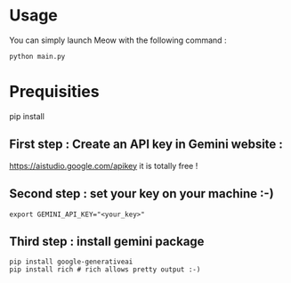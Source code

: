 

# Usage 
You can simply launch Meow with the following command : 
```
python main.py
```

# Prequisities
pip install 
## First step : Create an API key in Gemini website : 
https://aistudio.google.com/apikey
it is totally free ! 
## Second step : set your key on your machine :-)
```
export GEMINI_API_KEY="<your_key>"
```
## Third step : install gemini package 
```
pip install google-generativeai
pip install rich # rich allows pretty output :-)
```

